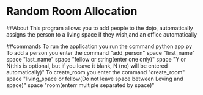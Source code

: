 # Random Room Allocation

##About
This program allows you to add people to the dojo, automatically assigns the person to a living space if they wish,and an office automatically

##commands
To run the application you run the command python app.py
To add a person you enter the command "add_person" space "first_name" space "last_name" space "fellow or string(enter one only)" space "Y or N(this is optional, but if you leave it blank, N (no) will be entered automatically)"
To create_room you enter the command "create_room" space "living_space or fellow(Do not leave space between Leving and space)" space "room(enterr multiple separated by space)"
